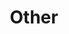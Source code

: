 ---
title: "Other"
layout: category
permalink: /categories/other/ # url
author_profile: true
taxonomy: other
sidebar:
  nav: "categories"
---